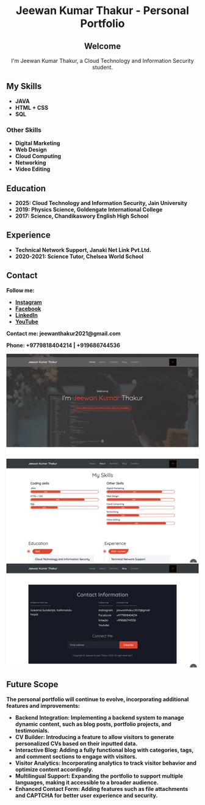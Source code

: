 <h1 style="text-align: center;">Jeewan Kumar Thakur - Personal Portfolio</h1>

   <h2 style="text-align: center;">Welcome</h2>
    <p style="text-align: center;">
        I'm Jeewan Kumar Thakur, a Cloud Technology and Information Security student.
    </p>
  
<h2>My Skills</h2>
    <ul>
        <li><strong>JAVA</li>
        <li><strong>HTML + CSS</li>
        <li><strong>SQL</li>
    </ul>
    <h3>Other Skills</h3>
    <ul>
        <li><strong>Digital Marketing</li>
        <li><strong>Web Design</li>
        <li><strong>Cloud Computing</li>
        <li><strong>Networking</li>
        <li><strong>Video Editing</li>
    </ul>
 <h2>Education</h2>
    <ul>
        <li><strong>2025:</strong> Cloud Technology and Information Security, Jain University</li>
        <li><strong>2019:</strong> Physics Science, Goldengate International College</li>
        <li><strong>2017:</strong> Science, Chandikaswory English High School</li>
    </ul>

 <h2>Experience</h2>
    <ul>
        <li><strong></strong> Technical Network Support, Janaki Net Link Pvt.Ltd.</li>
        <li><strong>2020-2021:</strong> Science Tutor, Chelsea World School</li>
    </ul>

 <h2>Contact</h2>
    <p><strong>Follow me:</strong></p>
    <ul>
        <li><a href="">Instagram</a></li>
        <li><a href="">Facebook</a></li>
        <li><a href="">LinkedIn</a></li>
        <li><a href="">YouTube</a></li>
    </ul>
 <p><strong>Contact me:</strong> jeewanthakur2021@gmail.com</p>
 <p><strong>Phone:</strong> +9779818404214 | +919686744536</p>

 ![preview img](/preview.png)
 ![preview img](/preview1.png)
 ![preview img](/preview2.png)

 <h2>Future Scope</h2>
 <p>The personal portfolio will continue to evolve, incorporating additional features and improvements:</p>
    <ul>
      <li><strong>Backend Integration:</strong> Implementing a backend system to manage dynamic content, such as blog posts, portfolio projects, and testimonials.</li>
      <li><strong>CV Builder:</strong> Introducing a feature to allow visitors to generate personalized CVs based on their inputted data.</li>
      <li><strong>Interactive Blog:</strong> Adding a fully functional blog with categories, tags, and comment sections to engage with visitors.</li>
      <li><strong>Visitor Analytics:</strong> Incorporating analytics to track visitor behavior and optimize content accordingly.</li>
      <li><strong>Multilingual Support:</strong> Expanding the portfolio to support multiple languages, making it accessible to a broader audience.</li>
      <li><strong>Enhanced Contact Form:</strong> Adding features such as file attachments and CAPTCHA for better user experience and security.</li>
      </ul>


